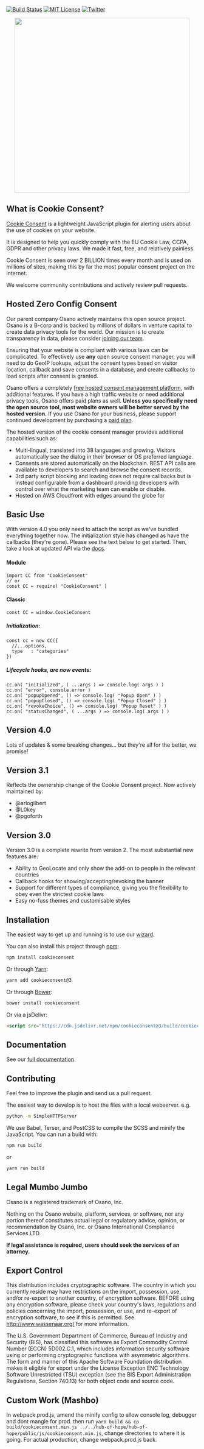 [![Build Status][bi]][bl]
[![MIT License][li]][ll]
[![Twitter][ti]][tl]

<p align="center"><a href="https://www.osano.com/features/consent-management?utm_campaign=Open%20Source%20Cookie%20Consent&utm_source=github"><img width="460" src="images/cookie-consent.png"></a></p>

## What is Cookie Consent?

[Cookie Consent][cl] is a lightweight JavaScript plugin for alerting users about the use of cookies on your website.

It is designed to help you quickly comply with the EU Cookie Law, CCPA, GDPR and other privacy laws. We made it fast, free, and relatively painless.

Cookie Consent is seen over 2 BILLION times every month and is used on millions of sites, making this by far the most popular consent project on the internet.

We welcome community contributions and actively review pull requests.


## Hosted Zero Config Consent

Our parent company Osano actively maintains this open source project. Osano is a B-corp and is backed by millions of dollars in venture capital to create data privacy tools for the world. Our mission is to create transparency in data, please consider [joining our team](https://www.osano.com/company/careers).

Ensuring that your website is compliant with various laws can be complicated. To effectively use **any** open source consent manager, you will need to do GeoIP lookups, adjust the consent types based on visitor location, callback and save consents in a database, and create callbacks to load scripts after consent is granted.

Osano offers a completely [free hosted consent management platform][cl], with additional features. If you have a high traffic website or need additional privacy tools, Osano offers paid plans as well. **Unless you specifically need the open source tool, most website owners will be better served by the hosted version.** If you use Osano for your business, please support continued development by purchasing a [paid plan](https://www.osano.com/plans?utm_campaign=Open%20Source%20Cookie%20Consent&utm_source=github).

The hosted version of the cookie consent manager provides additional capabilities such as:

* Multi-lingual, translated into 38 languages and growing. Visitors automatically see the dialog in their browser or OS preferred language.
* Consents are stored automatically on the blockchain. REST API calls are available to developers to search and browse the consent records.
* 3rd party script blocking and loading does not require callbacks but is instead configurable from a dashboard providing developers with control over what the marketing team can enable or disable.
* Hosted on AWS Cloudfront with edges around the globe for 

## Basic Use

With version 4.0 you only need to attach the script as we've bundled everything together now. The initialization style has changed as have the callbacks (they're gone). Please see the text below to get started.  Then, take a look at updated API via the [docs][dl].

#### Module
```
import CC from "CookieConsent"
// or
const CC = require( "CookieConsent" )
```

#### Classic
```
const CC = window.CookieConsent
```

##### Initialization:
```
const cc = new CC({
  //...options,
  type   : "categories"
})
```

##### Lifecycle hooks, are now events: 
```
cc.on( "initialized", ( ...args ) => console.log( args ) )
cc.on( "error", console.error )
cc.on( "popupOpened", () => console.log( "Popup Open" ) )
cc.on( "popupClosed", () => console.log( "Popup Closed" ) )
cc.on( "revokeChoice", () => console.log( "Popup Reset" ) )
cc.on( "statusChanged", ( ...args ) => console.log( args ) )
```


## Version 4.0
Lots of updates & some breaking changes... but they're all for the better, we promise!

## Version 3.1

Reflects the ownership change of the Cookie Consent project. Now actively maintained by:

- @arlogilbert
- @L0key
- @pgoforth

## Version 3.0

Version 3.0 is a complete rewrite from version 2. The most substantial new features are:

- Ability to GeoLocate and only show the add-on to people in the relevant countries
- Callback hooks for showing/accepting/revoking the banner
- Support for different types of compliance, giving you the flexibility to obey even the strictest cookie laws
- Easy no-fuss themes and customisable styles

## Installation

The easiest way to get up and running is to use our [wizard][dll].

You can also install this project through [npm](https://www.npmjs.com/package/cookieconsent):

```sh
npm install cookieconsent
```

Or through [Yarn](https://yarnpkg.com/en/package/cookieconsent):

```sh
yarn add cookieconsent@3
```

Or through [Bower](https://bower.io/):

```sh
bower install cookieconsent
```

Or via a jsDelivr:

```html
<script src="https://cdn.jsdelivr.net/npm/cookieconsent@3/build/cookieconsent.min.js"></script>
```

## Documentation

See our [full documentation][dl].

## Contributing

Feel free to improve the plugin and send us a pull request.

The easiest way to develop is to host the files with a local webserver. e.g.

```sh
python -m SimpleHTTPServer
```

We use Babel, Terser, and PostCSS to compile the SCSS and minify the JavaScript. You can run a build with:

```sh
npm run build
```

or

```sh
yarn run build
```

## Legal Mumbo Jumbo

Osano is a registered trademark of Osano, Inc.

Nothing on the Osano website, platform, services, or software, nor any portion thereof constitutes actual legal or regulatory advice, opinion, or recommendation by Osano, Inc. or Osano International Compliance Services LTD. 

**If legal assistance is required, users should seek the services of an attorney.**

## Export Control

This distribution includes cryptographic software. The country in which you
currently reside may have restrictions on the import, possession, use, and/or
re-export to another country, of encryption software. BEFORE using any
encryption software, please check your country's laws, regulations and
policies concerning the import, possession, or use, and re-export of encryption
software, to see if this is permitted. See <http://www.wassenaar.org/> for more
information.

The U.S. Government Department of Commerce, Bureau of Industry and Security
(BIS), has classified this software as Export Commodity Control Number (ECCN)
5D002.C.1, which includes information security software using or performing
cryptographic functions with asymmetric algorithms. The form and manner of this
Apache Software Foundation distribution makes it eligible for export under the
License Exception ENC Technology Software Unrestricted (TSU) exception (see the
BIS Export Administration Regulations, Section 740.13) for both object code and
source code.

[li]: https://img.shields.io/badge/license-MIT-brightgreen.svg
[ll]: LICENSE
[bl]: https://travis-ci.org/osano/cookieconsent
[bi]: https://travis-ci.org/osano/cookieconsent.svg?branch=master
[dl]: https://www.osano.com/cookieconsent/documentation/
[dll]: https://www.osano.com/features/consent-management?utm_campaign=Open%20Source%20Cookie%20Consent&utm_source=github
[cl]: https://www.osano.com/features/consent-management?utm_campaign=Open%20Source%20Cookie%20Consent&utm_source=github
[ti]: https://img.shields.io/twitter/url/https/osanoatx.svg?style=social
[tl]: https://twitter.com/osano


## Custom Work (Mashbo)

In webpack.prod.js, amend the minify config to allow console log, debugger and dont mangle for prod. then run `yarn build && cp build/cookieconsent.min.js ../../hub-of-hope/hub-of-hope/public/js/cookieconsent.min.js`, change directories to where it is going. For actual production, change webpack.prod.js back.